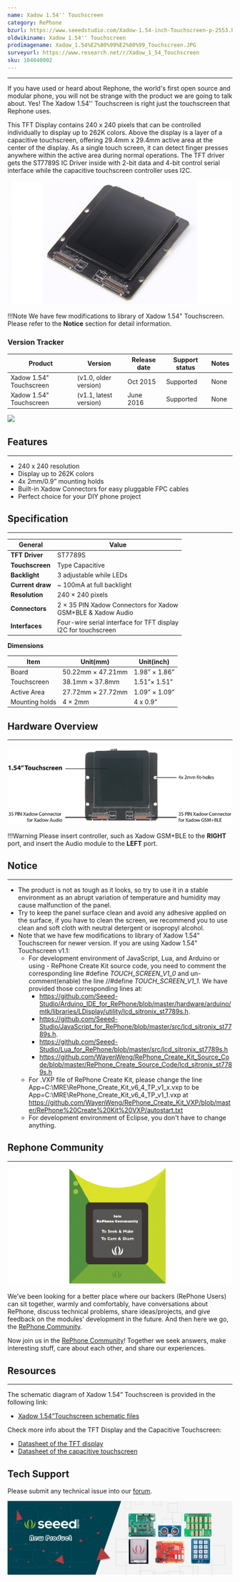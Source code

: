 ```yaml
---
name: Xadow 1.54'' Touchscreen
category: RePhone
bzurl: https://www.seeedstudio.com/Xadow-1.54-inch-Touchscreen-p-2553.html
oldwikiname: Xadow 1.54'' Touchscreen
prodimagename: Xadow_1.54%E2%80%99%E2%80%99_Touchscreen.JPG
surveyurl: https://www.research.net/r/Xadow_1_54_Touchscreen
sku: 104040002
---
```


---
If you have used or heard about Rephone, the world's first open source and modular phone, you will not be strange with the product we are going to talk about. Yes! The Xadow 1.54'' Touchscreen is right just the touchscreen that Rephone uses.

This TFT Display contains 240 x 240 pixels that can be controlled individually to display up to 262K colors. Above the display is a layer of a capacitive touchscreen, offering 29.4mm x 29.4mm active area at the center of the display. As a single touch screen, it can detect finger presses anywhere within the active area during normal operations. The TFT driver gets the ST7789S IC Driver inside with 2-bit data and 4-bit control serial interface while the capacitive touchscreen controller uses I2C.

![](https://github.com/SeeedDocument/Xadow_1.54_Inch_Touchscreen/raw/master/images/Xadow_1.54%E2%80%99%E2%80%99_Touchscreen.JPG)

!!!Note
    We have few modifications to library of Xadow 1.54" Touchscreen. Please refer to the **Notice** section for detail information.

### Version Tracker

|Product |Version|	Release date|	Support status|	Notes|
|---|---|---|---|---|
|Xadow 1.54" Touchscreen|(v1.0, older version)|	Oct 2015	|Supported	|None|
|Xadow 1.54" Touchscreen|(v1.1, latest version)|	June 2016	|Supported|	None|

[![](https://github.com/SeeedDocument/Seeed-WiKi/raw/master/docs/images/get_one_now.png)](https://www.seeedstudio.com/Xadow-1.54-inch-Touchscreen-p-2553.html)

## Features
---
- 240 x 240 resolution
- Display up to 262K colors
- 4x 2mm/0.9” mounting holds
- Built-in Xadow Connectors for easy pluggable FPC cables
- Perfect choice for your DIY phone project

## Specification
---

|General|Value|
|---|---|
|**TFT Driver**|	ST7789S|
|**Touchscreen** |Type	Capacitive|
|**Backlight**|	3 adjustable while LEDs|
|**Current draw**|	~ 100mA at full backlight|
|**Resolution**|240 × 240 pixels|
|**Connectors**|2 × 35 PIN Xadow Connectors for Xadow <br>GSM+BLE & Xadow Audio
|**Interfaces**| Four-wire serial interface for TFT display<br> I2C for touchscreen

**Dimensions**

|Item |Unit(mm)|Unit(inch)|
|---|---|---|
|Board | 50.22mm × 47.21mm   |1.98” × 1.86”|
|Touchscreen | 38.1mm × 37.8mm |1.51”× 1.51”|
|Active Area | 27.72mm × 27.72mm  |1.09” × 1.09”|
|Mounting holds|4 × 2mm|4 x 0.9”|

## Hardware Overview
---
![](https://github.com/SeeedDocument/Xadow_1.54_Inch_Touchscreen/raw/master/images/Xadow_1.54%E2%80%99%E2%80%99_Touchscreen.png)

!!!Warning
    Please insert controller, such as Xadow GSM+BLE to the **RIGHT** port, and insert the Audio module to the **LEFT** port.


## Notice
---
- The product is not as tough as it looks, so try to use it in a stable environment as an abrupt variation of temperature and humidity may cause malfunction of the panel.
- Try to keep the panel surface clean and avoid any adhesive applied on the surface, if you have to clean the screen, we recommend you to use clean and  soft cloth with neutral detergent or isopropyl alcohol.
- Note that we have few modifications to library of Xadow 1.54" Touchscreen for newer version. If you are using Xadow 1.54" Touchscreen v1.1:
  - For development environment of JavaScript, Lua, and Arduino or using - RePhone Create Kit source code, you need to comment the corresponding line #define _TOUCH_SCREEN_V1_0_ and un-comment(enable) the line //#define _TOUCH_SCREEN_V1_1_. We have provided those corresponding lines at:
    - https://github.com/Seeed-Studio/Arduino_IDE_for_RePhone/blob/master/hardware/arduino/mtk/libraries/LDisplay/utility/lcd_sitronix_st7789s.h.
    - https://github.com/Seeed-Studio/JavaScript_for_RePhone/blob/master/src/lcd_sitronix_st7789s.h.
    - https://github.com/Seeed-Studio/Lua_for_RePhone/blob/master/src/lcd_sitronix_st7789s.h
    - https://github.com/WayenWeng/RePhone_Create_Kit_Source_Code/blob/master/RePhone_Create_Source_Code/lcd_sitronix_st7789s.h
  - For .VXP file of RePhone Create Kit, please change the line App=C:\MRE\RePhone_Create_Kit_v6_4_TP_v1_x.vxp to be App=C:\MRE\RePhone_Create_Kit_v6_4_TP_v1_1.vxp at https://github.com/WayenWeng/RePhone_Create_Kit_VXP/blob/master/RePhone%20Create%20Kit%20VXP/autostart.txt
  - For development environment of Eclipse, you don't have to change anything.

## Rephone Community
---
[![](https://github.com/SeeedDocument/Xadow_1.54_Inch_Touchscreen/raw/master/images/300px-RePhone_Community-2.png)](https://community.seeedstudio.com/discover.html?t=RePhone)

We’ve been looking for a better place where our backers (RePhone Users) can sit together, warmly and comfortably, have conversations about RePhone, discuss technical problems, share ideas/projects, and give feedback on the modules’ development in the future. And then here we go, the [RePhone Community](https://community.seeedstudio.com/discover.html?t=RePhone).

Now join us in the [RePhone Community](https://community.seeedstudio.com/discover.html?t=RePhone)! Together we seek answers, make interesting stuff, care about each other, and share our experiences.

## Resources
---
The schematic diagram of Xadow 1.54” Touchscreen is provided in the following link:

- [Xadow 1.54”Touchscreen schematic files](https://github.com/SeeedDocument/Xadow_1.54_Inch_Touchscreen/raw/master/resources/202000724_PCBA%3BXadow%201.54''Touchscreen%20v1.0%20schematic%20files.zip)

Check more info about the TFT Display and the Capacitive Touchscreen:

- [Datasheet of the TFT display](https://github.com/SeeedDocument/Xadow_1.54_Inch_Touchscreen/raw/master/res/Datasheet-Capacitive_touchscreen.pdf)
- [Datasheet of the capacitive touchscreen](https://github.com/SeeedDocument/Xadow_1.54_Inch_Touchscreen/raw/master/res/TFT_Display.rar)

## Tech Support
Please submit any technical issue into our [forum](http://forum.seeedstudio.com/). <br /><p style="text-align:center"><a href="https://www.seeedstudio.com/act-4.html" target="_blank"><img src="https://github.com/SeeedDocument/Wiki_Banner/raw/master/new_product.jpg" /></a></p>
